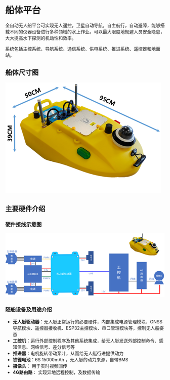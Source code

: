 # 船体平台

全自动无人船平台可实现无人遥控，卫星自动导航，自主航行，自动避障，能够搭载不同的仪器设备进行多种领域的水上作业。可以最大限度地规避人员安全隐患，大大提高水下探测的机动性和效率。

系统包括主控系统、导航系统、通信系统、供电系统、推进系统、遥控器和地面站。

## 船体尺寸图

![Size](Images/Size.png)

## 主要硬件介绍

### 硬件接线示意图

![Wiring](Images/Wiring.png)

### 随船设备及用途介绍

* **无人艇驱动器**：无人艇正常运行的必要硬件，内部集成电源管理模块、GNSS导航模块、遥控器接收机、ESP32主控模块、串口管理模块等，控制无人船姿态
* **工控机**：运行外部控制程序及其他系统集成，给无人艇发送外部控制命令、感知信息、网络信号、差分信号等
* **推进器**：电机旋转带动桨叶，从而给无人艇行进提供动力
* **铁锂电池**：6S 15000mAh ，无人艇的动力来源，自带BMS
* **摄像头**： 用于实时视频回传
* **4G路由路**： 实现异地远程控制，及数据传输

